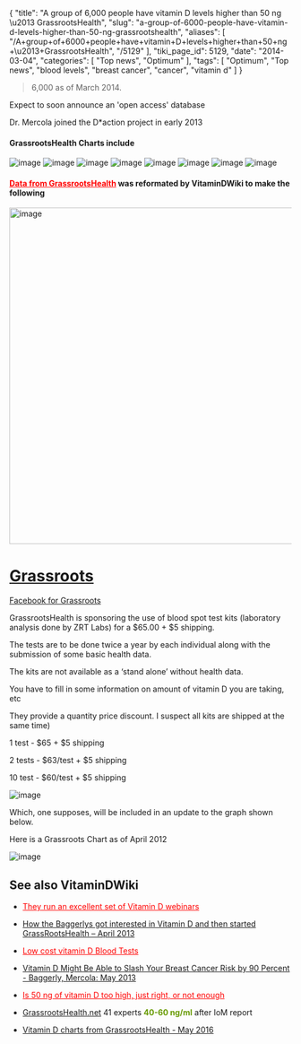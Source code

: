 {
    "title": "A group of 6,000 people have vitamin D levels higher than 50 ng \u2013 GrassrootsHealth",
    "slug": "a-group-of-6000-people-have-vitamin-d-levels-higher-than-50-ng-grassrootshealth",
    "aliases": [
        "/A+group+of+6000+people+have+vitamin+D+levels+higher+than+50+ng+\u2013+GrassrootsHealth",
        "/5129"
    ],
    "tiki_page_id": 5129,
    "date": "2014-03-04",
    "categories": [
        "Top news",
        "Optimum"
    ],
    "tags": [
        "Optimum",
        "Top news",
        "blood levels",
        "breast cancer",
        "cancer",
        "vitamin d"
    ]
}


>6,000 as of March 2014.

Expect to soon announce an 'open access' database

Dr.  Mercola joined the D*action project in early 2013

#### GrassrootsHealth Charts include

<img src="/attachments/d3.mock.jpg" alt="image">
<img src="/attachments/d3.mock.jpg" alt="image">
<img src="/attachments/d3.mock.jpg" alt="image">
<img src="/attachments/d3.mock.jpg" alt="image">
<img src="/attachments/d3.mock.jpg" alt="image">
<img src="/attachments/d3.mock.jpg" alt="image">
<img src="/attachments/d3.mock.jpg" alt="image">
<img src="/attachments/d3.mock.jpg" alt="image">

#### <a href="/posts/data-from-grassrootshealth" style="color: red; text-decoration: underline;" title="This link has an unknown page_id: 4210">Data from GrassrootsHealth</a> was reformated by VitaminDWiki to make the following

<img src="/attachments/d3.mock.jpg" alt="image" width="600">

# [Grassroots](https://www.grassrootshealth.net/questionnaire-welcome?c=1&js=1)

[Facebook for Grassroots](http://www.facebook.com/pages/GrassrootsHealthnet-Vitamin-D-Action/198626816074)

GrassrootsHealth is sponsoring the use of blood spot test kits (laboratory analysis done by ZRT Labs) for a $65.00 + $5 shipping. 

The tests are to be done twice a year by each individual along with the submission of some basic health data. 

The kits are not available as a ‘stand alone’ without health data.

You have to fill in some information on amount of vitamin D you are taking, etc

They provide a quantity price discount. I suspect all kits are shipped at the same time)

1 test - $65 + $5 shipping

2 tests - $63/test + $5 shipping 

10 test - $60/test + $5 shipping

<img src="https://d378j1rmrlek7x.cloudfront.net/attachments/jpeg/daction-2.jpg" alt="image">

Which, one supposes, will be included in an update to the graph shown below.

Here is a Grassroots Chart as of April 2012 

<img src="/attachments/d3.mock.jpg" alt="image">

## See also VitaminDWiki

* <a href="/posts/they-run-an-excellent-set-of-vitamin-d-webinars" style="color: red; text-decoration: underline;" title="This link has an unknown page_id: 3643">They run an excellent set of Vitamin D webinars</a>

* [How the Baggerlys got interested in Vitamin D and then started GrassRootsHealth – April 2013](/posts/how-the-baggerlys-got-interested-in-vitamin-d-and-then-started-grassrootshealth)

* <a href="/posts/low-cost-vitamin-d-blood-tests" style="color: red; text-decoration: underline;" title="This post/category does not exist yet: Low cost vitamin D Blood Tests">Low cost vitamin D Blood Tests</a>

* [Vitamin D Might Be Able to Slash Your Breast Cancer Risk by 90 Percent - Baggerly, Mercola: May 2013](/posts/vitamin-d-might-be-able-to-slash-your-breast-cancer-risk-by-90-percent-baggerly-mercola)

* <a href="/posts/is-50-ng-of-vitamin-d-too-high-just-right-or-not-enough" style="color: red; text-decoration: underline;" title="This post/category does not exist yet: Is 50 ng of vitamin D too high, just right, or not enough">Is 50 ng of vitamin D too high, just right, or not enough</a>

* [GrassrootsHealth.net](http://www.grassrootshealth.net/recommendation)  41 experts   **<span style="color:#690;">40-60 ng/ml</span>**  after IoM report

* [Vitamin D charts from GrassrootsHealth - May 2016](/posts/vitamin-d-charts-from-grassrootshealth)